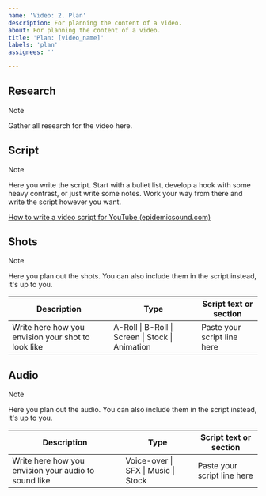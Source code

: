 ```yaml
---
name: 'Video: 2. Plan'
description: For planning the content of a video.
about: For planning the content of a video.
title: 'Plan: [video_name]'
labels: 'plan'
assignees: ''

---
```


## Research

> [!NOTE]
>
> Gather all research for the video here.

## Script

> [!NOTE]
>
> Here you write the script. Start with a bullet list, develop a hook with some heavy contrast, or just write some notes. Work your way from there and write the script however you want.

[How to write a video script for YouTube (epidemicsound.com)](https://www.epidemicsound.com/blog/how-to-write-a-video-script-for-youtube/)

## Shots

> [!NOTE]
>
> Here you plan out the shots. You can also include them in the script instead, it's up to you.

| **Description** | **Type** | **Script text or section** |
|---|---|---|
| Write here how you envision your shot to look like | A-Roll \| B-Roll \| Screen \| Stock \| Animation | Paste your script line here |

## Audio

> [!NOTE]
>
> Here you plan out the audio. You can also include them in the script instead, it's up to you.

| **Description** | **Type** | **Script text or section** |
|---|---|---|
| Write here how you envision your audio to sound like | Voice-over \| SFX \| Music \| Stock | Paste your script line here |
